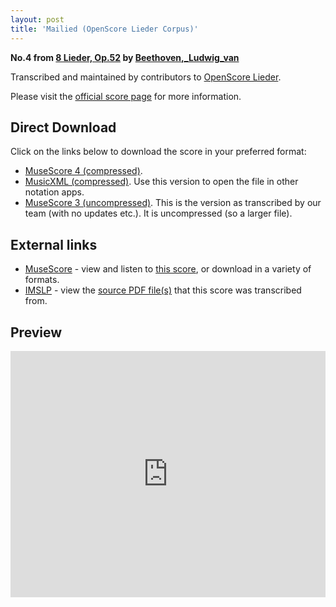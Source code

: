 ```yaml
---
layout: post
title: 'Mailied (OpenScore Lieder Corpus)'
---
```


__No.4 from [8 Lieder, Op.52](https://fourscoreandmore.org/OpenScore/Beethoven%2C_Ludwig_van/8_Lieder%2C_Op.52/) by [Beethoven,_Ludwig_van](https://fourscoreandmore.org/OpenScore/Beethoven%2C_Ludwig_van)__

Transcribed and maintained by contributors to [OpenScore Lieder].

Please visit the [official score page] for more information.

[official score page]: https://musescore.com/openscore-lieder-corpus/scores/6491377
[OpenScore Lieder]: https://musescore.com/openscore-lieder-corpus

## Direct Download

Click on the links below to download the score in your preferred format:
- [MuseScore 4 (compressed)](https://fourscoreandmore.org/OpenScore/Beethoven%2C_Ludwig_van/8_Lieder%2C_Op.52/4_Mailied.mscz).
- [MusicXML (compressed)](https://fourscoreandmore.org/OpenScore/Beethoven%2C_Ludwig_van/8_Lieder%2C_Op.52/4_Mailied.mxl). Use this version to open the file in other notation apps.
- [MuseScore 3 (uncompressed)](https://raw.githubusercontent.com/OpenScore/Lieder/refs/heads/main/scores/Beethoven%2C_Ludwig_van/8_Lieder%2C_Op.52/4_Mailied/lc6491377.mscx). This is the version as transcribed by our team (with no updates etc.). It is uncompressed (so a larger file).

## External links

- [MuseScore] - view and listen to [this score][MuseScore], or download in a variety of formats.
- [IMSLP] - view the [source PDF file(s)][IMSLP] that this score was transcribed from.

[MuseScore]: https://musescore.com/score/6491377
[IMSLP]: https://imslp.org/wiki/Special:ReverseLookup/47274

## Preview

<iframe width="100%" height="394" src="https://musescore.com/openscore-lieder-corpus/scores/6491377/embed" frameborder="0" allowfullscreen allow="autoplay; fullscreen"></iframe>
